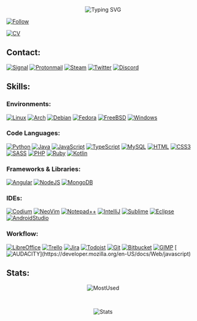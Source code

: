 <div align="center" href="https://github.com/eldiosx">
<img src="https://readme-typing-svg.demolab.com/?font=Sans-serif&size=40&duration=2000&pause=300&color=F70000&center=true&vCenter=true&lines=About+eldiosx" alt="Typing SVG" />
</div>

[![Follow](https://img.shields.io/github/followers/eldiosx.svg?style=social&label=Follow&maxAge=2592000)](https://github.com/eldiosx)

[![CV](https://img.shields.io/badge/Curriculum%20Vitae-30363D?style=for-the-badge&logo=GitHub-Sponsors&logoColor=#white)](https://eldiosx.github.io/cv/) 

<div>
 
## Contact:
 
[![Signal](https://img.shields.io/badge/Signal-%23039BE5.svg?&style=for-the-badge&logo=Signal&logoColor=white)](https://signal.me/#p/+34625191020)
[![Protonmail](https://img.shields.io/badge/ProtonMail-8B89CC?style=for-the-badge&logo=protonmail&logoColor=white)](mailto:danieldelgadojimenez@pm.me)
[![Steam](https://img.shields.io/badge/Steam-000000?style=for-the-badge&logo=steam&logoColor=white)](https://steamcommunity.com/id/eldiosx/)
[![Twitter](https://img.shields.io/badge/Twitter-1DA1F2?style=for-the-badge&logo=twitter&logoColor=white)](https://twitter.com/eldiosx41020)
[![Discord](https://img.shields.io/badge/Discord-7289DA?style=for-the-badge&logo=discord&logoColor=white)](https://discord.gg/jbeCEshTur)

</div>

## Skills:</h2>

### Environments:
 
[![Linux](https://img.shields.io/badge/Linux-FCC624?style=for-the-badge&logo=linux&logoColor=black)](https://www.linux.org/)
[![Arch](https://img.shields.io/badge/Arch_Linux-1793D1?style=for-the-badge&logo=arch-linux&logoColor=white)](https://www.linux.org/)
[![Debian](https://img.shields.io/badge/Debian-A81D33?style=for-the-badge&logo=debian&logoColor=white)](https://www.linux.org/)
[![Fedora](https://img.shields.io/badge/Fedora-294172?style=for-the-badge&logo=fedora&logoColor=white)](https://www.linux.org/)
[![FreeBSD](https://img.shields.io/badge/freebsd-AB2B28?style=for-the-badge&logo=freebsd&logoColor=white)](https://www.linux.org/)
[![Windows](https://img.shields.io/badge/Windows-0078D6?style=for-the-badge&logo=windows&logoColor=white)](https://www.linux.org/)
 
### Code Languages:

[![Python](https://img.shields.io/badge/Python-3776AB?style=for-the-badge&logo=python&logoColor=white)](https://www.linux.org/)
[![Java](https://img.shields.io/badge/Java-ED8B00?style=for-the-badge&logo=openjdk&logoColor=white)](https://www.linux.org/)
[![JavaScript](https://img.shields.io/badge/JavaScript-F7DF1E?style=for-the-badge&logo=javascript&logoColor=black)](https://www.linux.org/)
[![TypeScript](https://img.shields.io/badge/TypeScript-007ACC?style=for-the-badge&logo=typescript&logoColor=white)](https://www.linux.org/)
[![MySQL](https://img.shields.io/badge/MySQL-00000F?style=for-the-badge&logo=mysql&logoColor=white)](https://www.linux.org/)
[![HTML](https://img.shields.io/badge/HTML5-E34F26?style=for-the-badge&logo=html5&logoColor=white)](https://www.linux.org/)
[![CSS3](https://img.shields.io/badge/CSS3-1572B6?style=for-the-badge&logo=css3&logoColor=white)](https://www.linux.org/)
[![SASS](https://img.shields.io/badge/Sass-CC6699?style=for-the-badge&logo=sass&logoColor=white)](https://www.linux.org/)
[![PHP](https://img.shields.io/badge/PHP-777BB4?style=for-the-badge&logo=php&logoColor=white)](https://www.linux.org/)
[![Ruby](https://img.shields.io/badge/Ruby-CC342D?style=for-the-badge&logo=ruby&logoColor=white)](https://www.linux.org/)
[![Kotlin](https://img.shields.io/badge/Kotlin-0095D5?&style=for-the-badge&logo=kotlin&logoColor=white)](https://www.linux.org/)

### Frameworks & Libraries:
 
[![Angular](https://img.shields.io/badge/Angular-DD0031?style=for-the-badge&logo=angular&logoColor=white)](https://www.linux.org/)
[![NodeJS](https://img.shields.io/badge/Node.js-43853D?style=for-the-badge&logo=node.js&logoColor=white)](https://www.linux.org/)
[![MongoDB](https://img.shields.io/badge/MongoDB-4EA94B?style=for-the-badge&logo=mongodb&logoColor=white)](https://www.linux.org/)
 
### IDEs:

[![Codium](https://img.shields.io/badge/Visual_Studio_Code-0078D4?style=for-the-badge&logo=visual%20studio%20code&logoColor=white)](https://www.linux.org/)
[![NeoVim](https://img.shields.io/badge/NeoVim-%2357A143.svg?&style=for-the-badge&logo=neovim&logoColor=white)](https://www.linux.org/)
[![Notepad++](https://img.shields.io/badge/Notepad++-90E59A.svg?style=for-the-badge&logo=notepad%2B%2B&logoColor=black)](https://www.linux.org/)
[![IntelliJ](https://img.shields.io/badge/IntelliJ_IDEA-000000.svg?style=for-the-badge&logo=intellij-idea&logoColor=white)](https://www.linux.org/)
[![Sublime](https://img.shields.io/badge/sublime_text-%23575757.svg?&style=for-the-badge&logo=sublime-text&logoColor=important)](https://www.linux.org/)
[![Eclipse](https://img.shields.io/badge/Eclipse-2C2255?style=for-the-badge&logo=eclipse&logoColor=white)](https://www.linux.org/)
[![AndroidStudio](https://img.shields.io/badge/Android_Studio-3DDC84?style=for-the-badge&logo=android-studio&logoColor=white)](https://developer.android.com/studio)

### Workflow:

[![LibreOffice](https://img.shields.io/badge/LibreOffice-18A303?style=for-the-badge&logo=LibreOffice&logoColor=white)](https://www.linux.org/)
[![Trello](https://img.shields.io/badge/Trello-0052CC?style=for-the-badge&logo=trello&logoColor=white)](https://www.linux.org/)
[![Jira](https://img.shields.io/badge/Jira-0052CC?style=for-the-badge&logo=Jira&logoColor=white)](https://www.linux.org/)
[![Todoist](https://img.shields.io/badge/Todoist-E44332?style=for-the-badge&logo=todoist&logoColor=white)](https://www.linux.org/)
[![Git](https://img.shields.io/badge/GIT-E44C30?style=for-the-badge&logo=git&logoColor=white)](https://www.linux.org/)
[![Bitbucket](https://img.shields.io/badge/Bitbucket-0747a6?style=for-the-badge&logo=bitbucket&logoColor=white)](https://www.linux.org/)
[![GIMP](https://img.shields.io/badge/gimp-5C5543?style=for-the-badge&logo=gimp&logoColor=white)](https://www.w3.org/TR/2001/WD-css3-roadmap-20010523/) 
[![AUDACITY](https://img.shields.io/badge/Audacity-0000CC?style=for-the-badge&logo=audacity&logoColor=white****)](https://developer.mozilla.org/en-US/docs/Web/javascript)


## Stats:

<div align="center">
 
![MostUsed](https://github-readme-stats.vercel.app/api/top-langs/?username=eldiosx&theme=blue-green)

<br>

![Stats](https://github-readme-stats.vercel.app/api?username=eldiosx&theme=blue-green)

</div>
